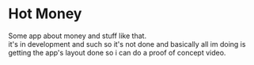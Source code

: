 # Hot Money
Some app about money and stuff like that.  
it's in development and such so it's not done and basically all im doing is getting the app's layout done so i can do a proof of concept video.
